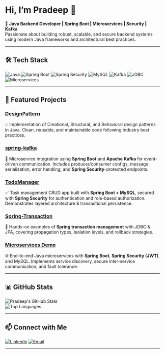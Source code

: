 # Hi, I’m Pradeep 👋

🚀 **Java Backend Developer | Spring Boot | Microservices | Security | Kafka**  
Passionate about building robust, scalable, and secure backend systems using modern Java frameworks and architectural best practices.

---

## 🛠️ Tech Stack

![Java](https://img.shields.io/badge/Java-%23ED8B00.svg?style=for-the-badge&logo=java&logoColor=white)
![Spring Boot](https://img.shields.io/badge/Spring%20Boot-%236DB33F.svg?style=for-the-badge&logo=springboot&logoColor=white)
![Spring Security](https://img.shields.io/badge/Spring%20Security-%236DB33F.svg?style=for-the-badge&logo=springsecurity&logoColor=white)
![MySQL](https://img.shields.io/badge/MySQL-%2300f.svg?style=for-the-badge&logo=mysql&logoColor=white)
![Kafka](https://img.shields.io/badge/Apache%20Kafka-000000.svg?style=for-the-badge&logo=apachekafka&logoColor=white)
![JDBC](https://img.shields.io/badge/JDBC-003B57?style=for-the-badge)
![Microservices](https://img.shields.io/badge/Microservices-FF6F00?style=for-the-badge)

---

## 📌 Featured Projects

### [DesignPattern](https://github.com/hpradeep26/DesignPattern)
💡 Implementation of Creational, Structural, and Behavioral design patterns in Java. Clean, reusable, and maintainable code following industry best practices.

### [spring-kafka](https://github.com/hpradeep26/spring-kafka)
📨 Microservice integration using **Spring Boot** and **Apache Kafka** for event-driven communication. Includes producer/consumer configs, message serialization, error handling, and **Spring Security**-protected endpoints.

### [TodoManager](https://github.com/hpradeep26/TodoManager)
✅ Task management CRUD app built with **Spring Boot + MySQL**, secured with **Spring Security** for authentication and role-based authorization. Demonstrates layered architecture & transactional persistence.

### [Spring-Transaction](https://github.com/hpradeep26/Spring-Transaction)
🔄 Hands-on examples of **Spring transaction management** with JDBC & JPA, covering propagation types, isolation levels, and rollback strategies.

### [Microservices Demo](https://github.com/hpradeep26/Hotel-Rating-SpringBoot-Microservice)
🌐 End-to-end Java microservices with **Spring Boot**, **Spring Security (JWT)**, and MySQL. Implements service discovery, secure inter-service communication, and fault tolerance.

---

## 📊 GitHub Stats

![Pradeep's GitHub Stats](https://github-readme-stats.vercel.app/api?username=hpradeep26&show_icons=true&theme=radical)  
![Top Languages](https://github-readme-stats.vercel.app/api/top-langs/?username=hpradeep26&layout=compact&theme=radical)

---

## 📫 Connect with Me

[![LinkedIn](https://img.shields.io/badge/LinkedIn-blue?style=for-the-badge&logo=linkedin)](https://www.linkedin.com/in/hpradeep26)
[![Email](https://img.shields.io/badge/Email-D14836?style=for-the-badge&logo=gmail&logoColor=white)](mailto:hpradeep26@gmail.com)

---
